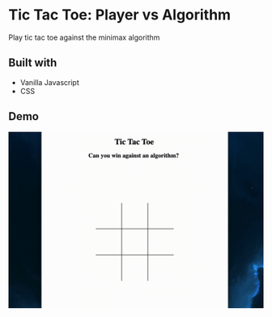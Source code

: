 # Tic Tac Toe: Player vs Algorithm

Play tic tac toe against the minimax algorithm

## Built with

- Vanilla Javascript
- CSS

## Demo

![Gif Demo](tictac.gif)
